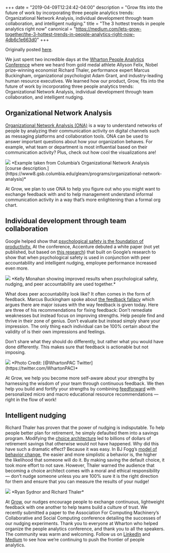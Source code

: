 +++
date = "2019-04-09T12:24:42-04:00"
description = "Grow fits into the future of work by incorporating three people analytics trends: Organizational Network Analysis, individual development through team collaboration, and intelligent nudging."
title = "The 3 hottest trends in people analytics right now"
canonical = "https://medium.com/lets-grow-together/the-3-hottest-trends-in-people-analytics-right-now-4db6c1e663d0"
+++

Originally posted [here](https://medium.com/lets-grow-together/the-3-hottest-trends-in-people-analytics-right-now-4db6c1e663d0).

We just spent two incredible days at the [Wharton People Analytics Conference](https://wpa.wharton.upenn.edu/conference/) where we heard from gold medal athlete Allyson Felix, Nobel prize-winning economist Richard Thaler, performance expert Marcus Buckingham, organizational psychologist Adam Grant, and industry-leading human resource executives. We learned how our product, Grow, fits into the future of work by incorporating three people analytics trends: Organizational Network Analysis, individual development through team collaboration, and intelligent nudging.

## Organizational Network Analysis

[Organizational Network Analysis (ONA)](https://en.wikipedia.org/wiki/Organizational_network_analysis) is a way to understand networks of people by analyzing their communication activity on digital channels such as messaging platforms and collaboration tools. ONA can be used to answer important questions about how your organization behaves. For example, what team or department is most influential based on their communication activity? Plus, check out how cool the visualizations are!

<img src="/images/people-analytics/ona.jpeg"/>
*Example taken from Columbia’s Organizational Network Analysis [course description.](https://www8.gsb.columbia.edu/gleam/programs/organizational-network-analysis)*


At Grow, we plan to use ONA to help you figure out who you might want to exchange feedback with and to help management understand informal communication activity in a way that’s more enlightening than a formal org chart.

## Individual development through team collaboration

Google helped show that [psychological safety is the foundation of productivity.](https://www.nytimes.com/2016/02/28/magazine/what-google-learned-from-its-quest-to-build-the-perfect-team.html) At the conference, Accenture debuted a white paper (not yet published, but based on [this research](https://www.amazon.com/dp/B07FVT473G/ref=cm_sw_r_tw_dp_U_x_HVMQCbPSWKM50)) that built on Google’s research to show that when psychological safety is used in conjunction with peer accountability and intelligent nudging, employee performance increased even more.

<img src="/images/people-analytics/teamcollab.jpeg"/>
*Kelly Monahan showing improved results when psychological safety, nudging, and peer accountability are used together.*


What does peer accountability look like? It often comes in the form of feedback. Marcus Buckingham spoke about [the feedback fallacy](https://hbr.org/2019/03/the-feedback-fallacy) which argues there are major issues with the way feedback is given today. Here are three of his recommendations for fixing feedback:
Don’t remediate weaknesses but instead focus on improving strengths. Help people find and thrive in their zone of genius.
Don’t evaluate but instead simply share your impression. The only thing each individual can be 100% certain about the validity of is their own impressions and feelings.

Don’t share what they should do differently, but rather what you would have done differently. This makes sure that feedback is actionable but not imposing.

<img src="/images/people-analytics/pac.jpeg"/>
*Photo Credit: [@WhartonPAC Twitter](https://twitter.com/WhartonPAC)*

At Grow, we help you become more self-aware about your strengths by harnessing the wisdom of your team through continuous feedback. We then help you build and fortify your strengths by combining [feedforward](https://faculty.medicine.umich.edu/sites/default/files/resources/feedforward.pdf) with personalized micro and macro educational resource recommendations — right in the flow of work!

## Intelligent nudging

Richard Thaler has proven that the power of nudging is indisputable. To help people better plan for retirement, he simply defaulted them into a savings program. Modifying the [choice architecture](https://en.wikipedia.org/wiki/Choice_architecture) led to billions of dollars of retirement savings that otherwise would not have happened.
Why did this have such a dramatic effect? Because it was easy. In BJ Fogg’s [model of behavior change](https://behaviormodel.org/), the easier and more simplistic a behavior is, the higher the likelihood that someone will do it. By making saving the default choice, it took more effort to not save.
However, Thaler warned the audience that becoming a choice architect comes with a moral and ethical responsibility — don’t nudge someone unless you are 100% sure it is the right direction for them and ensure that you can measure the results of your nudge!

<img src="/images/people-analytics/thaler.jpeg"/>
*Ryan Sydnor and Richard Thaler*


At [Grow](https://getgrow.io/), our nudges encourage people to exchange continuous, lightweight feedback with one another to help teams build a culture of trust. We recently submitted a paper to the Association For Computing Machinery’s Collaborative and Social Computing conference detailing the successes of our nudging experiments.
Thank you to everyone at Wharton who helped organize the people analytics conference, and thank you to all the speakers. The community was warm and welcoming. Follow us on [LinkedIn](https://www.linkedin.com/company/growtogether) and [Medium](https://medium.com/lets-grow-together) to see how we’re continuing to push the frontier of people analytics.